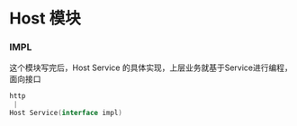 
# Host 模块


### IMPL
这个模块写完后，Host Service 的具体实现，上层业务就基于Service进行编程，面向接口

```go
http
 |
Host Service(interface impl)
```